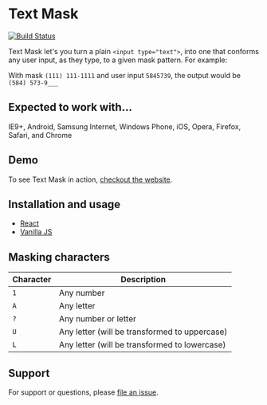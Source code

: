 # Text Mask

[![Build Status](https://travis-ci.org/msafi/text-mask.svg?branch=master)](https://travis-ci.org/msafi/text-mask)

Text Mask let's you turn a plain `<input type="text">`, into one that conforms
any user input, as they type, to a given mask pattern. For example:

With mask `(111) 111-1111` and user input `5845739`, the output would be `(584) 573-9___`

## Expected to work with...

IE9+, Android, Samsung Internet, Windows Phone, iOS, Opera, Firefox, Safari, and Chrome

## Demo

To see Text Mask in action, [checkout the website](https://msafi.github.io/text-mask/).

## Installation and usage

* [React](https://msafi.github.io/text-mask/#/react)
* [Vanilla JS](https://msafi.github.io/text-mask/#/vanilla)

## Masking characters

Character | Description
--- | ---
`1` | Any number
`A` | Any letter
`?` | Any number or letter
`U` | Any letter (will be transformed to uppercase)
`L` | Any letter (will be transformed to lowercase)

## Support

For support or questions, please
[file an issue](https://github.com/msafi/text-mask/issues).
